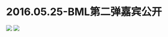 # 2016.05.25-BML第二弹嘉宾公开
![](https://bilicoverimg.github.io/2016/2016.05.25-BML第二弹嘉宾公开.png)
![](https://bilicoverimg.github.io/2016/2016.05.25-BML第二弹嘉宾公开%28平板截图%29.png)
